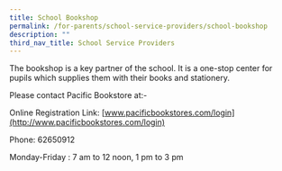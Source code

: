 ```yaml
---
title: School Bookshop
permalink: /for-parents/school-service-providers/school-bookshop
description: ""
third_nav_title: School Service Providers
---
```

The bookshop is a key partner of the school. It is a one-stop center for pupils which supplies them with their books and stationery.

Please contact Pacific Bookstore at:-

Online Registration Link: [www.pacificbookstores.com/login](http://www.pacificbookstores.com/login)

Phone: 62650912  
  
Monday-Friday : 7 am to 12 noon, 1 pm to 3 pm